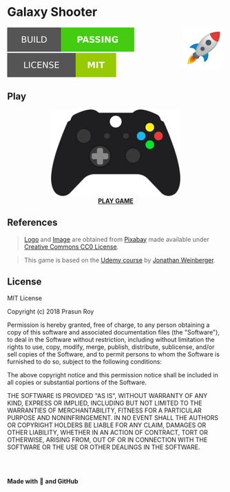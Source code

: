 # Galaxy Shooter
<img align='right' height='95' src='https://github.com/prasunroy/galaxy-shooter/blob/master/assets/logo.png' />

![badge](https://github.com/prasunroy/galaxy-shooter/blob/master/assets/badge_1.svg)
![badge](https://github.com/prasunroy/galaxy-shooter/blob/master/assets/badge_2.svg)

## Play
<p align='center'>
  <a href='https://prasunroy.github.io/galaxy-shooter'>
    <img height='200' src='https://github.com/prasunroy/galaxy-shooter/blob/master/assets/image.png' />
  </a>
  <br />
  <a href='https://prasunroy.github.io/galaxy-shooter'>
    <b>PLAY GAME</b>
  </a>
</p>

## References
>[Logo](https://github.com/prasunroy/galaxy-shooter/blob/master/assets/logo.png) and [Image](https://github.com/prasunroy/galaxy-shooter/blob/master/assets/image.png) are obtained from [Pixabay](https://pixabay.com) made available under [Creative Commons CC0 License](https://creativecommons.org/publicdomain/zero/1.0/deed.en).

>This game is based on the [Udemy course](https://www.udemy.com/the-ultimate-guide-to-game-development-with-unity) by [Jonathan Weinberger](https://www.udemy.com/user/jonathan-weinberger).

## License
MIT License

Copyright (c) 2018 Prasun Roy

Permission is hereby granted, free of charge, to any person obtaining a copy of this software and associated documentation files (the "Software"), to deal in the Software without restriction, including without limitation the rights to use, copy, modify, merge, publish, distribute, sublicense, and/or sell copies of the Software, and to permit persons to whom the Software is furnished to do so, subject to the following conditions:

The above copyright notice and this permission notice shall be included in all copies or substantial portions of the Software.

THE SOFTWARE IS PROVIDED "AS IS", WITHOUT WARRANTY OF ANY KIND, EXPRESS OR IMPLIED, INCLUDING BUT NOT LIMITED TO THE WARRANTIES OF MERCHANTABILITY, FITNESS FOR A PARTICULAR PURPOSE AND NONINFRINGEMENT. IN NO EVENT SHALL THE AUTHORS OR COPYRIGHT HOLDERS BE LIABLE FOR ANY CLAIM, DAMAGES OR OTHER LIABILITY, WHETHER IN AN ACTION OF CONTRACT, TORT OR OTHERWISE, ARISING FROM, OUT OF OR IN CONNECTION WITH THE SOFTWARE OR THE USE OR OTHER DEALINGS IN THE SOFTWARE.

<br />
<br />

**Made with** :rocket: **and GitHub**
